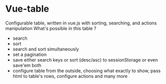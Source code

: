# Vue-table
Configurable table, written in vue.js with sorting, searching, and actions manipulation
What's possible in this table ? 
* search
* sort
* search and sort simultaneously 
* set a pagination
* save either search keys or sort (desc/asc) to sessionStorage or even save'em both
* configure table from the outside, choosing what exactly to show, pass html to table's rows, configure actions and many more
